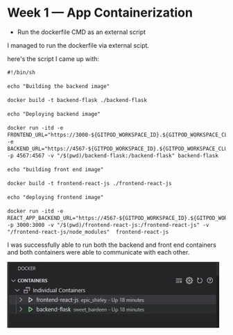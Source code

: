 # Week 1 — App Containerization

- Run the dockerfile CMD as an external script

I managed to run the dockerfile via external scipt.

here's the script I came up with:

```
#!/bin/sh

echo "Building the backend image"

docker build -t backend-flask ./backend-flask

echo "Deploying backend image"

docker run -itd -e FRONTEND_URL="https://3000-${GITPOD_WORKSPACE_ID}.${GITPOD_WORKSPACE_CLUSTER_HOST}" -e BACKEND_URL="https://4567-${GITPOD_WORKSPACE_ID}.${GITPOD_WORKSPACE_CLUSTER_HOST}" -p 4567:4567 -v "/$(pwd)/backend-flask:/backend-flask" backend-flask

echo "building front end image"

docker build -t frontend-react-js ./frontend-react-js

echo "deploying frontend image"

docker run -itd -e REACT_APP_BACKEND_URL="https://4567-${GITPOD_WORKSPACE_ID}.${GITPOD_WORKSPACE_CLUSTER_HOST}" -p 3000:3000 -v "/$(pwd)/frontend-react-js:/frontend-react-js" -v "/frontend-react-js/node_modules"  frontend-react-js

```

I was successfully able to run both the backend and front end containers and both containers were able to communicate with each other.

![TASK1 1](../_docs/assets/week1/TASK1-01.JPG)

